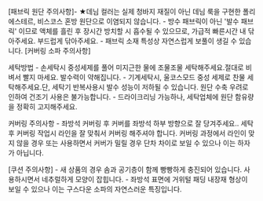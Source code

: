 [패브릭 원단 주의사항]- ★데님 컬러는 실제 청바지 재질이 아닌 데님 룩을 구현한 폴리에스테르, 비스코스 혼방 원단으로 이염되지 않습니다. - 방수 패브릭이 아닌 '발수 패브릭' 이므로 액체를 흘린 후 장시간 방치할 시 흡수될 수 있으므로, 가급적 빠른시간 내 닦아주세요. 부드럽게 닦아주세요. - 패브릭 소재 특성상 자연스럽게 보풀이 생길 수 있습니다. [커버링 소파 주의사항] 


세탁방법 - 손세탁시 중성세제를 풀어 미지근한 물에 조물조물 세탁해주세요.절대로 비벼서 빨지 마세요. 발수력이 약해집니다. - 기계세탁시, 울코스모드 중성 세제로 찬물 세탁해주세요.단, 세탁기 반복사용시 발수 성능이 저하될 수 있습니다. 원단 수축 우려로 인하여 건조기 사용은 불가능합니다. - 드라이크리닝 가능하나, 세탁업체에 원단 함유량을 정확히 고지해주세요. 


커버링 주의사항 - 좌방석 커버링 후 커버를 좌방석 하부 방향으로 잘 당겨주세요.. 세탁 후 커버링 작업시 라인을 잘 맞춰서 커버링 해주셔야 합니다. 커버링 과정에서 라인이 맞지 않을 경우 또는 사용하면서 커버가 밀릴 경우 단차 차이로 보일 수 있으나 이는 하자가 아닙니다.


[쿠션 주의사항] - 새 상품의 경우 솜과 공기층이 함께 빵빵하게 충진되어 있습니다. 사용하시면서 네추럴하게 모양이 잡힙니다. - 좌방석 표면에 거위털 패딩 내장재 형상이 보일 수 있으나 이는 구스다운 소파의
자연스러운 특징입니다.


